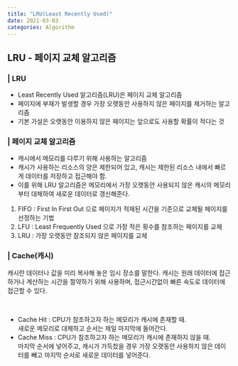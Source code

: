 ```yaml
---
title: "LRU(Least Recently Used)"
date: 2021-03-03
categories: Algorithm
---
```



## LRU - 페이지 교체 알고리즘

### | LRU

   - Least Recently Used 알고리즘(LRU)은 페이지 교체 알고리즘
   - 페이지에 부재가 발생할 경우 가장 오랫동안 사용하지 않은 페이지를 제거하는 알고리즘
   - 기본 가설은 오랫동안 이용하지 않은 페이지는 앞으로도 사용할 확률이 적다는 것

### | 페이지 교체 알고리즘

* 캐시에서 메모리를 다루기 위해 사용하는 알고리즘
* 캐시가 사용하는 리소스의 양은 제한되어 있고, 캐시는 제한된 리소스 내에서 빠르게 데이터를 저장하고 접근해야 함. 
* 이를 위해 LRU 알고리즘은 메모리에서 가장 오랫동안 사용되지 않은 캐시의 메모리부터 대체하여 새로운 데이터로 갱신해준다. 
1. FIFO : First In First Out 으로 페이지가 적재된 시간을 기준으로 교체될 페이지를 선정하는 기법
2. LFU : Least Frequently Used 으로 가장 적은 횟수를 참조하는 페이지를 교체
3. LRU : 가장 오랫동안 참조되지 않은 페이지를 교체

### | Cache(캐시)

 캐시란 데이터나 값을 미리 복사해 놓은 임시 장소를 말한다. 캐시는 원래 데이터에 접근하거나 계산하는 시간을 절약하기 위해 사용하며, 접근시간없이 빠른 속도로 데이터에 접근할 수 있다.  

 <br>

- Cache Hit : CPU가 참조하고자 하는 메모리가 캐시에 존재할 때. <br>
            새로운 메모리로 대체하고 순서는 제일 마지막에 들어간다. 
- Cache Miss : CPU가 참조하고자 하는 메모리가 캐시에 존재하지 않을 때. <br>
            마지막 순서에 넣어주고, 캐시가 가득찼을 경우 가장 오랫동안 사용하지 않은 데이터를 빼고 마지막 순서로 새로운 데이터를 넣어준다. 